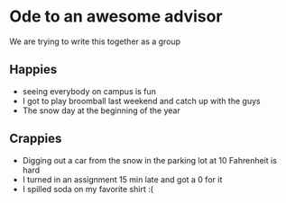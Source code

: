 # Ode to an awesome advisor
We are trying to write this together as a group


## Happies

- seeing everybody on campus is fun
-  I got to play broomball last weekend and catch up with the guys
-  The snow day at the beginning of the year

## Crappies

- Digging out a car from the snow in the parking lot at 10 Fahrenheit is hard
- I turned in an assignment 15 min late and got a 0 for it
- I spilled soda on my favorite shirt :(
